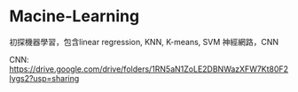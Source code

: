 # Macine-Learning
初探機器學習，包含linear regression, KNN, K-means, SVM
神經網路，CNN

CNN:  https://drive.google.com/drive/folders/1RN5aN1ZoLE2DBNWazXFW7Kt80F2Iygs2?usp=sharing
